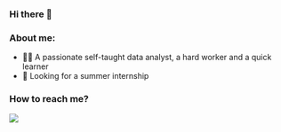 ### Hi there 👋

### About me:
- 🤸‍♂️ A passionate self-taught data analyst, a hard worker and a quick learner
- 🤝 Looking for a summer internship
 
### How to reach me?
 [![]([https://camo.githubusercontent.com/38f6378f4d4659c732938fcf81dbe95bcde58a11e02e80d6ec2f6d877fc6de34/68747470733a2f2f696d672e736869656c64732e696f2f62616467652f4c696e6b6564496e2d3041363643323f7374796c653d666f722d7468652d6261646765266c6f676f3d4c696e6b6564496e266c6f676f436f6c6f723d7768697465])](https://www.linkedin.com/in/hieunguyen2310/)
  
<!--
**nhh979/nhh979** is a ✨ _special_ ✨ repository because its `README.md` (this file) appears on your GitHub profile.

Here are some ideas to get you started:

- 🔭 I’m currently working on ...
- 🌱 I’m currently learning ...
- 👯 I’m looking to collaborate on ...
- 🤔 I’m looking for help with ...
- 💬 Ask me about ...
- 📫 How to reach me: ...
- 😄 Pronouns: ...
- ⚡ Fun fact: ...
-->
